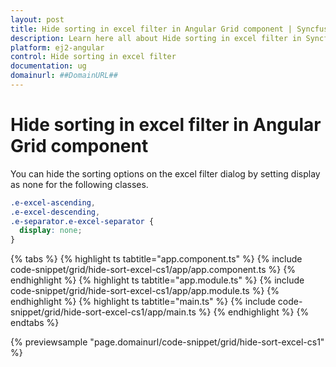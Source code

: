 ```yaml
---
layout: post
title: Hide sorting in excel filter in Angular Grid component | Syncfusion
description: Learn here all about Hide sorting in excel filter in Syncfusion Angular Grid component of Syncfusion Essential JS 2 and more.
platform: ej2-angular
control: Hide sorting in excel filter 
documentation: ug
domainurl: ##DomainURL##
---
```


# Hide sorting in excel filter in Angular Grid component

You can hide the sorting options on the excel filter dialog by setting display as none for the following classes.

```css
.e-excel-ascending,
.e-excel-descending,
.e-separator.e-excel-separator {
  display: none;
}

```

{% tabs %}
{% highlight ts tabtitle="app.component.ts" %}
{% include code-snippet/grid/hide-sort-excel-cs1/app/app.component.ts %}
{% endhighlight %}
{% highlight ts tabtitle="app.module.ts" %}
{% include code-snippet/grid/hide-sort-excel-cs1/app/app.module.ts %}
{% endhighlight %}
{% highlight ts tabtitle="main.ts" %}
{% include code-snippet/grid/hide-sort-excel-cs1/app/main.ts %}
{% endhighlight %}
{% endtabs %}
  
{% previewsample "page.domainurl/code-snippet/grid/hide-sort-excel-cs1" %}